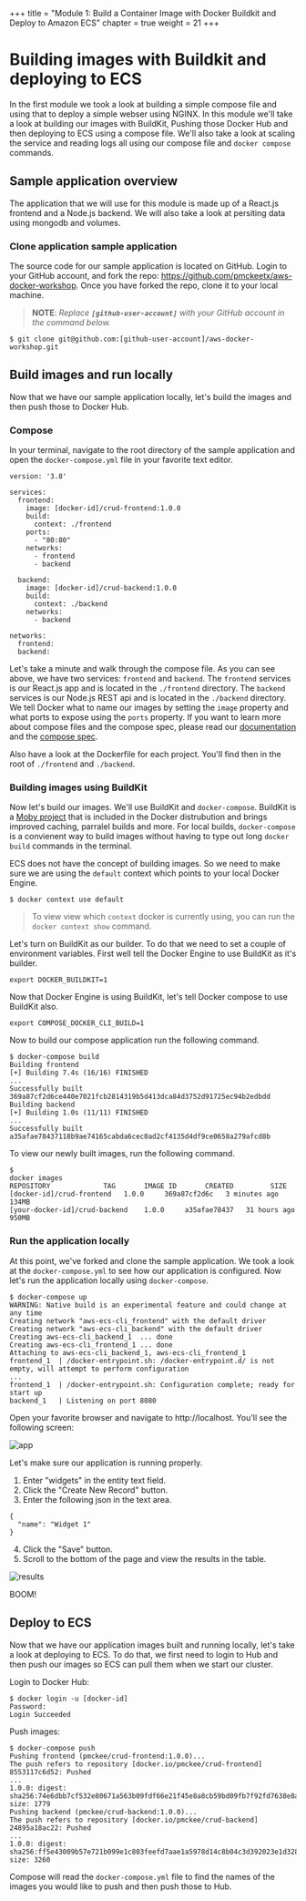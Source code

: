 +++
title = "Module 1: Build a Container Image with Docker Buildkit and Deploy to Amazon ECS"
chapter = true
weight = 21
+++
# Building images with Buildkit and deploying to ECS

In the first module we took a look at building a simple compose file and using that to deploy a simple webser using NGINX. In this module we'll take a look at building our images with BuildKit, Pushing those Docker Hub and then deploying to ECS using a compose file. We'll also take a look at scaling the service and reading logs all using our compose file and `docker compose` commands.

## Sample application overview

The application that we will use for this module is made up of a React.js frontend and a Node.js backend. We will also take a look at persiting data using mongodb and volumes.

### Clone application sample application

The source code for our sample application is located on GitHub. Login to your GitHub account, and fork the repo: https://github.com/pmckeetx/aws-docker-workshop. Once you have forked the repo, clone it to your local machine.

> **NOTE**: _Replace **`[github-user-account]`** with your GitHub account in the command below._
```
$ git clone git@github.com:[github-user-account]/aws-docker-workshop.git
```

## Build images and run locally

Now that we have our sample application locally, let's build the images and then push those to Docker Hub. 

### Compose

In your terminal, navigate to the root directory of the sample application and open the `docker-compose.yml` file in your favorite text editor.

```
version: '3.8'

services:
  frontend:
    image: [docker-id]/crud-frontend:1.0.0
    build: 
      context: ./frontend
    ports:
      - "80:80"
    networks: 
      - frontend
      - backend
  
  backend:
    image: [docker-id]/crud-backend:1.0.0
    build:
      context: ./backend
    networks: 
      - backend

networks: 
  frontend:
  backend:
```

Let's take a minute and walk through the compose file. As you can see above, we have two services: `frontend` and `backend`. The `frontend` services is our React.js app and is located in the `./frontend` directory. The `backend` services is our Node.js REST api and is located in the `./backend` directory. We tell Docker what to name our images by setting the `image` property and what ports to expose using the `ports` property. If you want to learn more about compose files and the compose spec, please read our [documentation](https://docs.docker.com/compose/) and the [compose spec](https://compose-spec.io/).

Also have a look at the Dockerfile for each project. You'll find then in the root of `./frontend` and `./backend`. 

### Building images using BuildKit

Now let's build our images. We'll use BuildKit and `docker-compose`. BuildKit is a [Moby project](https://docs.docker.com/develop/develop-images/build_enhancements/) that is included in the Docker distrubution and brings improved caching, parralel builds and more. For local builds, `docker-compose` is a convienent way to build images without having to type out long `docker build` commands in the terminal.

ECS does not have the concept of building images. So we need to make sure we are using the `default` context which points to your local Docker Engine.

```
$ docker context use default
```

> To view view which `context` docker is currently using, you can run the `docker context show` command.

Let's turn on BuildKit as our builder. To do that we need to set a couple of environment variables. First well tell the Docker Engine to use BuildKit as it's builder.

```
export DOCKER_BUILDKIT=1
```

Now that Docker Engine is using BuildKit, let's tell Docker compose to use BuildKit also.

```
export COMPOSE_DOCKER_CLI_BUILD=1
```

Now to build our compose application run the following command.

```
$ docker-compose build
Building frontend
[+] Building 7.4s (16/16) FINISHED
...
Successfully built 369a87cf2d6ce440e7021fcb2814319b5d413dca84d3752d91725ec94b2edbdd
Building backend
[+] Building 1.0s (11/11) FINISHED
...
Successfully built a35afae78437118b9ae74165cabda6cec0ad2cf4135d4df9ce0658a279afcd8b
```

To view our newly built images, run the following command.

```
$ 
docker images
REPOSITORY             TAG       IMAGE ID       CREATED         SIZE
[docker-id]/crud-frontend   1.0.0     369a87cf2d6c   3 minutes ago   134MB
[your-docker-id]/crud-backend    1.0.0     a35afae78437   31 hours ago    950MB
```

### Run the application locally

At this point, we've forked and clone the sample application. We took a look at the `docker-compose.yml` to see how our application is configured. Now let's run the application locally using `docker-compose`.

```
$ docker-compose up
WARNING: Native build is an experimental feature and could change at any time
Creating network "aws-ecs-cli_frontend" with the default driver
Creating network "aws-ecs-cli_backend" with the default driver
Creating aws-ecs-cli_backend_1  ... done
Creating aws-ecs-cli_frontend_1 ... done
Attaching to aws-ecs-cli_backend_1, aws-ecs-cli_frontend_1
frontend_1  | /docker-entrypoint.sh: /docker-entrypoint.d/ is not empty, will attempt to perform configuration
...
frontend_1  | /docker-entrypoint.sh: Configuration complete; ready for start up
backend_1   | Listening on port 8080 
```

Open your favorite browser and navigate to http://localhost. You'll see the following screen:

![app](./assets/mod_02_crud_basic.png)

Let's make sure our application is running properly.

1. Enter "widgets" in the entity text field.
2. Click the "Create New Record" button.
3. Enter the following json in the text area.
  ```
  {
    "name": "Widget 1"
  }
  ```
4. Click the "Save" button.
5. Scroll to the bottom of the page and view the results in the table.

![results](./assets/mod_02_crud_basic_result.png)

BOOM!

## Deploy to ECS

Now that we have our application images built and running locally, let's take a look at deploying to ECS. To do that, we first need to login to Hub and then push our images so ECS can pull them when we start our cluster.

Login to Docker Hub:
```
$ docker login -u [docker-id]
Password:
Login Succeeded
```

Push images:
```
$ docker-compose push
Pushing frontend (pmckee/crud-frontend:1.0.0)...
The push refers to repository [docker.io/pmckee/crud-frontend]
8553117c6d52: Pushed
...
1.0.0: digest: sha256:74e6dbb7cf532e80671a563b09fdf66e21f45e8a8cb59bd09fb7f92fd7638e8a size: 1779
Pushing backend (pmckee/crud-backend:1.0.0)...
The push refers to repository [docker.io/pmckee/crud-backend]
24895a18ac22: Pushed
...
1.0.0: digest: sha256:ff5e43009b57e721b099e1c803feefd7aae1a5978d14c8b04c3d392023e1d328 size: 3260
```

Compose will read the `docker-compose.yml` file to find the names of the images you would like to push and then push those to Hub.
